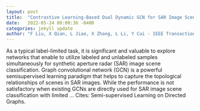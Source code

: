 ```yaml
---
layout: post
title:  "Contrastive Learning-Based Dual Dynamic GCN for SAR Image Scene Classification"
date:   2022-05-24 00:00:36 -0400
categories: jekyll update
author: "F Liu, X Qian, L Jiao, X Zhang, L Li, Y Cui - IEEE Transactions on Neural Networks …, 2022"
---
```

As a typical label-limited task, it is significant and valuable to explore networks that enable to utilize labeled and unlabeled samples simultaneously for synthetic aperture radar (SAR) image scene classification. Graph convolutional network (GCN) is a powerful semisupervised learning paradigm that helps to capture the topological relationships of scenes in SAR images. While the performance is not satisfactory when existing GCNs are directly used for SAR image scene classification with limited … Cites: ‪Semi-supervised Learning on Directed Graphs.‬
